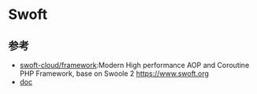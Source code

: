 # Swoft

## 参考

* [swoft-cloud/framework](https://github.com/swoft-cloud/framework):Modern High performance AOP and Coroutine PHP Framework, base on Swoole 2 https://www.swoft.org
* [doc](http://doc.swoft.org/)
